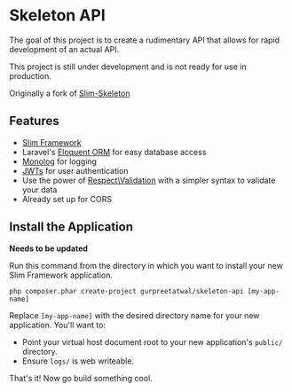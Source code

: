 # Skeleton API

The goal of this project is to create a rudimentary API that allows for rapid development of an actual API.

This project is still under development and is not ready for use in production. 

Originally a fork of [Slim-Skeleton](https://github.com/slimphp/Slim-Skeleton)

## Features
- [Slim Framework](http://www.slimframework.com)
- Laravel's [Eloquent ORM](https://laravel.com/docs/5.2/eloquent) for easy database access
- [Monolog](https://github.com/Seldaek/monolog) for logging
- [JWTs](http://jwt.io) for user authentication
- Use the power of [Respect\Validation](https://github.com/Respect/Validation) with a simpler syntax to validate your data
- Already set up for CORS

## Install the Application

**Needs to be updated**

Run this command from the directory in which you want to install your new Slim Framework application.

    php composer.phar create-project gurpreetatwal/skeleton-api [my-app-name]

Replace `[my-app-name]` with the desired directory name for your new application. You'll want to:

* Point your virtual host document root to your new application's `public/` directory.
* Ensure `logs/` is web writeable.

That's it! Now go build something cool.
